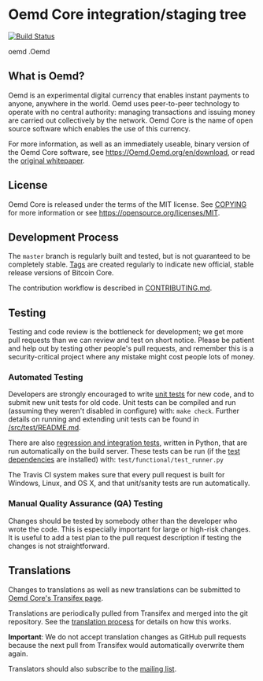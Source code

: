 Oemd Core integration/staging tree
=====================================

[![Build Status](https://travis-ci.org/oemd/oemd.svg?branch=master)](https://travis-ci.org/oemd/oemd)

oemd .Oemd

What is Oemd?
----------------

Oemd is an experimental digital currency that enables instant payments to
anyone, anywhere in the world. Oemd uses peer-to-peer technology to operate
with no central authority: managing transactions and issuing money are carried
out collectively by the network. Oemd Core is the name of open source
software which enables the use of this currency.

For more information, as well as an immediately useable, binary version of
the Oemd Core software, see https://Oemd.Oemd.org/en/download, or read the
[original whitepaper](https://oemdcore.org/Oemd.pdf).

License
-------

Oemd Core is released under the terms of the MIT license. See [COPYING](COPYING) for more
information or see https://opensource.org/licenses/MIT.

Development Process
-------------------

The `master` branch is regularly built and tested, but is not guaranteed to be
completely stable. [Tags](https://github.com/Oemd/Oemd/tags) are created
regularly to indicate new official, stable release versions of Bitcoin Core.

The contribution workflow is described in [CONTRIBUTING.md](CONTRIBUTING.md).

Testing
-------

Testing and code review is the bottleneck for development; we get more pull
requests than we can review and test on short notice. Please be patient and help out by testing
other people's pull requests, and remember this is a security-critical project where any mistake might cost people
lots of money.

### Automated Testing

Developers are strongly encouraged to write [unit tests](src/test/README.md) for new code, and to
submit new unit tests for old code. Unit tests can be compiled and run
(assuming they weren't disabled in configure) with: `make check`. Further details on running
and extending unit tests can be found in [/src/test/README.md](/src/test/README.md).

There are also [regression and integration tests](/test), written
in Python, that are run automatically on the build server.
These tests can be run (if the [test dependencies](/test) are installed) with: `test/functional/test_runner.py`

The Travis CI system makes sure that every pull request is built for Windows, Linux, and OS X, and that unit/sanity tests are run automatically.

### Manual Quality Assurance (QA) Testing

Changes should be tested by somebody other than the developer who wrote the
code. This is especially important for large or high-risk changes. It is useful
to add a test plan to the pull request description if testing the changes is
not straightforward.

Translations
------------

Changes to translations as well as new translations can be submitted to
[Oemd Core's Transifex page](https://www.transifex.com/projects/p/Oemd/).

Translations are periodically pulled from Transifex and merged into the git repository. See the
[translation process](doc/translation_process.md) for details on how this works.

**Important**: We do not accept translation changes as GitHub pull requests because the next
pull from Transifex would automatically overwrite them again.

Translators should also subscribe to the [mailing list](https://groups.google.com/forum/#!forum/Oemd-translators).
